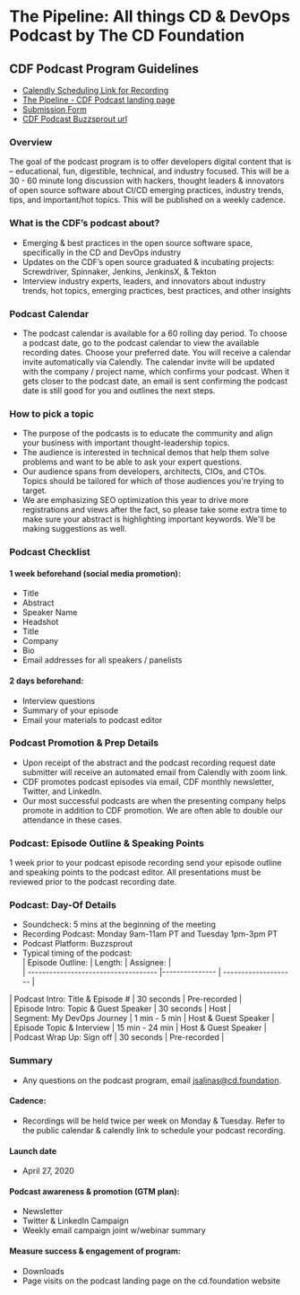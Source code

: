 # The Pipeline: All things CD & DevOps Podcast by The CD Foundation
## CDF Podcast Program Guidelines
- [Calendly Scheduling Link for Recording](https://calendly.com/cdfoundation/cdf-member-podcast?month=2020-11) 
- [The Pipeline - CDF Podcast landing page](https://cd.foundation/podcast/)
- [Submission Form](https://cd.foundation/podcast/podcast-submission-form/)
- [CDF Podcast Buzzsprout url](https://cdeliveryfdn.buzzsprout.com/)
### Overview
The goal of the podcast program is to offer developers digital content that is  – educational, fun, digestible, technical, and industry focused. This will be a 30 - 60  minute long discussion with hackers, thought leaders & innovators of open source software about CI/CD emerging practices, industry trends, tips, and important/hot topics. This will be published on a weekly cadence.    
### What is the CDF’s podcast about? 
* Emerging & best practices in the open source software space, specifically in the CD and DevOps industry
* Updates on the CDF’s open source graduated & incubating projects: Screwdriver, Spinnaker, Jenkins, JenkinsX, & Tekton
* Interview industry experts, leaders, and innovators about industry trends, hot topics, emerging practices, best practices, and other insights 
### Podcast Calendar
* The podcast calendar is available for a 60 rolling day period. 
To choose a podcast date, go to the podcast calendar to view the available recording dates. Choose your preferred date. You will receive a calendar invite automatically via Calendly. The calendar invite will be updated with the company / project name, which confirms your podcast. When it gets closer to the podcast date, an email is sent confirming the podcast date is still good for you and outlines the next steps.
### How to pick a topic
* The purpose of the podcasts is to educate the community and align your business with important thought-leadership topics.
* The audience is interested in technical demos that help them solve problems and want to be able to ask your expert questions.
* Our audience spans from developers, architects, CIOs, and CTOs. Topics should be tailored for which of those audiences you're trying to target.
* We are emphasizing SEO optimization this year to drive more registrations and views after the fact, so please take some extra time to make sure your abstract is highlighting important keywords. We'll be making suggestions as well.
### Podcast Checklist
#### 1 week beforehand (social media promotion):
* Title
* Abstract
* Speaker Name
* Headshot
* Title
* Company
* Bio
* Email addresses for all speakers / panelists
#### 2 days beforehand: 
* Interview questions 
* Summary of your episode
* Email your materials to podcast editor
### Podcast Promotion & Prep Details
* Upon receipt of the abstract and the podcast recording request date submitter will receive an automated email from Calendly with zoom link. 
* CDF promotes podcast episodes via email, CDF monthly newsletter, Twitter, and LinkedIn.
* Our most successful podcasts are when the presenting company helps promote in addition to CDF promotion. We are often able to double our attendance in these cases.
### Podcast: Episode Outline & Speaking Points
1 week prior to your podcast episode recording send your episode outline and speaking points to the podcast editor. All presentations must be reviewed prior to the podcast recording date.
### Podcast: Day-Of Details
* Soundcheck: 5 mins at the beginning of the meeting
* Recording Podcast: Monday 9am-11am PT and Tuesday 1pm-3pm PT
* Podcast Platform: Buzzsprout
* Typical timing of the podcast: 
\
| Episode Outline: | Length: | Assignee: |  
| ------------------------------------ |--------------- | -------------------- |

| Podcast Intro: Title & Episode # | 30 seconds | Pre-recorded |  
| Episode Intro: Topic & Guest Speaker | 30 seconds | Host |  
| Segment: My DevOps Journey | 1 min - 5 min | Host & Guest Speaker |  
| Episode Topic & Interview | 15 min - 24 min | Host & Guest Speaker |  
| Podcast Wrap Up: Sign off | 30 seconds | Pre-recorded |  
### Summary 
* Any questions on the podcast program, email jsalinas@cd.foundation. 
#### Cadence: 
- Recordings will be held twice per week on Monday & Tuesday. Refer to the public calendar & calendly link to schedule your podcast recording. 
#### Launch date 
- April 27, 2020 
#### Podcast awareness & promotion (GTM plan): 
- Newsletter
- Twitter & LinkedIn Campaign 
- Weekly email campaign joint w/webinar summary 
#### Measure success & engagement of program: 
- Downloads
- Page visits on the podcast landing page on the cd.foundation website
